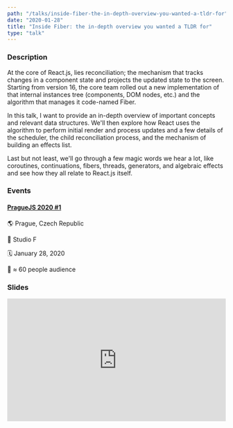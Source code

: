 ```yaml
---
path: "/talks/inside-fiber-the-in-depth-overview-you-wanted-a-tldr-for"
date: "2020-01-28"
title: "Inside Fiber: the in-depth overview you wanted a TLDR for"
type: "talk"
---
```


### Description

At the core of React.js, lies reconciliation; the mechanism that tracks changes in a component state and projects the updated state to the screen. Starting from version 16, the core team rolled out a new implementation of that internal instances tree (components, DOM nodes, etc.) and the algorithm that manages it code-named Fiber.

In this talk, I want to provide an in-depth overview of important concepts and relevant data structures. We'll then explore how React uses the algorithm to perform initial render and process updates and a few details of the scheduler, the child reconciliation process, and the mechanism of building an effects list.

Last but not least, we'll go through a few magic words we hear a lot, like coroutines, continuations, fibers, threads, generators, and algebraic effects and see how they all relate to React.js itself.

### Events

#### [PragueJS 2020 #1](https://www.meetup.com/praguejs/events/267847596/)

🌎 Prague, Czech Republic

📍 Studio F

🗓️ January 28, 2020

👥 ≈ 60 people audience

### Slides

<div style="left: 0; width: 100%; height: 0; position: relative; padding-bottom: 56.1972%;"><iframe src="https://speakerdeck.com/player/8224d219e1144413beef8d9c5d9299d8" style="border: 0; top: 0; left: 0; width: 100%; height: 100%; position: absolute;" allowfullscreen scrolling="no" allow="encrypted-media"></iframe></div>
